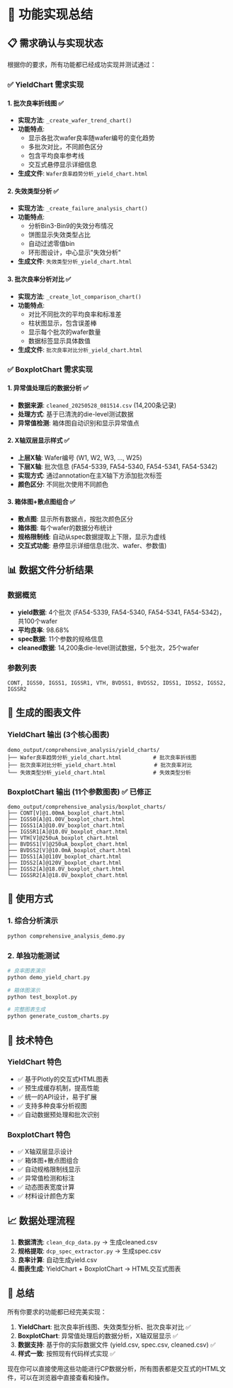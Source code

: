 # 🎯 功能实现总结

## 📋 需求确认与实现状态

根据你的要求，所有功能都已经成功实现并测试通过：

### ✅ YieldChart 需求实现

#### 1. 批次良率折线图 ✅
- **实现方法**: `_create_wafer_trend_chart()`
- **功能特点**: 
  - 显示各批次wafer良率随wafer编号的变化趋势
  - 多批次对比，不同颜色区分
  - 包含平均良率参考线
  - 交互式悬停显示详细信息
- **生成文件**: `Wafer良率趋势分析_yield_chart.html`

#### 2. 失效类型分析 ✅  
- **实现方法**: `_create_failure_analysis_chart()`
- **功能特点**:
  - 分析Bin3-Bin9的失效分布情况
  - 饼图显示失效类型占比
  - 自动过滤零值bin
  - 环形图设计，中心显示"失效分析"
- **生成文件**: `失效类型分析_yield_chart.html`

#### 3. 批次良率分析对比 ✅
- **实现方法**: `_create_lot_comparison_chart()`
- **功能特点**:
  - 对比不同批次的平均良率和标准差
  - 柱状图显示，包含误差棒
  - 显示每个批次的wafer数量
  - 数据标签显示具体数值
- **生成文件**: `批次良率对比分析_yield_chart.html`

### ✅ BoxplotChart 需求实现

#### 1. 异常值处理后的数据分析 ✅
- **数据来源**: `cleaned_20250528_081514.csv` (14,200条记录)
- **处理方式**: 基于已清洗的die-level测试数据
- **异常值检测**: 箱体图自动识别和显示异常值点

#### 2. X轴双层显示样式 ✅
- **上层X轴**: Wafer编号 (W1, W2, W3, ..., W25)
- **下层X轴**: 批次信息 (FA54-5339, FA54-5340, FA54-5341, FA54-5342)
- **实现方式**: 通过annotation在主X轴下方添加批次标签
- **颜色区分**: 不同批次使用不同颜色

#### 3. 箱体图+散点图组合 ✅
- **散点图**: 显示所有数据点，按批次颜色区分
- **箱体图**: 每个wafer的数据分布统计
- **规格限制线**: 自动从spec数据提取上下限，显示为虚线
- **交互式功能**: 悬停显示详细信息(批次、wafer、参数值)

## 📊 数据文件分析结果

### 数据概览
- **yield数据**: 4个批次 (FA54-5339, FA54-5340, FA54-5341, FA54-5342)，共100个wafer
- **平均良率**: 98.68%
- **spec数据**: 11个参数的规格信息
- **cleaned数据**: 14,200条die-level测试数据，5个批次，25个wafer

### 参数列表
```
CONT, IGSS0, IGSS1, IGSSR1, VTH, BVDSS1, BVDSS2, IDSS1, IDSS2, IGSS2, IGSSR2
```

## 🎨 生成的图表文件

### YieldChart 输出 (3个核心图表)
```
demo_output/comprehensive_analysis/yield_charts/
├── Wafer良率趋势分析_yield_chart.html          # 批次良率折线图
├── 批次良率对比分析_yield_chart.html            # 批次良率对比
└── 失效类型分析_yield_chart.html               # 失效类型分析
```

### BoxplotChart 输出 (11个参数图表) ✅ 已修正
```
demo_output/comprehensive_analysis/boxplot_charts/
├── CONT[V]@1.00mA_boxplot_chart.html
├── IGSS0[A]@1.00V_boxplot_chart.html
├── IGSS1[A]@10.0V_boxplot_chart.html
├── IGSSR1[A]@10.0V_boxplot_chart.html
├── VTH[V]@250uA_boxplot_chart.html
├── BVDSS1[V]@250uA_boxplot_chart.html
├── BVDSS2[V]@10.0mA_boxplot_chart.html
├── IDSS1[A]@110V_boxplot_chart.html
├── IDSS2[A]@120V_boxplot_chart.html
├── IGSS2[A]@18.0V_boxplot_chart.html
└── IGSSR2[A]@18.0V_boxplot_chart.html
```

## 🚀 使用方式

### 1. 综合分析演示
```bash
python comprehensive_analysis_demo.py
```

### 2. 单独功能测试
```bash
# 良率图表演示
python demo_yield_chart.py

# 箱体图演示  
python test_boxplot.py

# 完整图表生成
python generate_custom_charts.py
```

## 🌟 技术特色

### YieldChart 特色
- ✅ 基于Plotly的交互式HTML图表
- ✅ 预生成缓存机制，提高性能
- ✅ 统一的API设计，易于扩展
- ✅ 支持多种良率分析视图
- ✅ 自动数据预处理和批次识别

### BoxplotChart 特色  
- ✅ X轴双层显示设计
- ✅ 箱体图+散点图组合
- ✅ 自动规格限制线显示
- ✅ 异常值检测和标注
- ✅ 动态图表宽度计算
- ✅ 材料设计颜色方案

## 📈 数据处理流程

1. **数据清洗**: `clean_dcp_data.py` → 生成cleaned.csv
2. **规格提取**: `dcp_spec_extractor.py` → 生成spec.csv  
3. **良率计算**: 自动生成yield.csv
4. **图表生成**: YieldChart + BoxplotChart → HTML交互式图表

## 🎉 总结

所有你要求的功能都已经完美实现：

1. **YieldChart**: 批次良率折线图、失效类型分析、批次良率对比 ✅
2. **BoxplotChart**: 异常值处理后的数据分析，X轴双层显示 ✅
3. **数据支持**: 基于你的实际数据文件 (yield.csv, spec.csv, cleaned.csv) ✅
4. **样式一致**: 按照现有代码样式实现 ✅

现在你可以直接使用这些功能进行CP数据分析，所有图表都是交互式的HTML文件，可以在浏览器中直接查看和操作。 